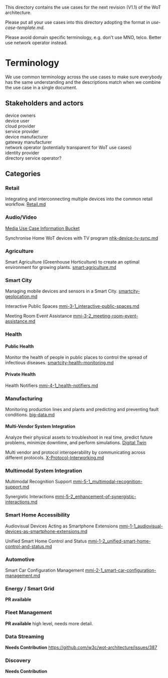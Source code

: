 This directory contains the use cases 
for the next revision (V1.1) of the WoT architecture.

Please put all your use cases into this directory adopting the format in <em>use-case-template.md</em>.

Please avoid domain specific terminology, e.g. don't use MNO, telco. Better use network operator instead.

# Terminology

We use common terminology across the use cases to make sure 
everybody has the same understanding and the descriptions match
when we combine the use case in a single document.

## Stakeholders and actors

device owners  
device user  
cloud provider  
service provider  
device manufacturer   
gateway manufacturer  
network operator (potentially transparent for WoT use cases)  
identity provider  
directory service operator?  

## Categories

### Retail
Integrating and interconnecting multiple devices into the common retail workflow.
[Retail.md](retail.md)

### Audio/Video
[Media Use Case Information Bucket](media-information-references.md)

Synchronise Home WoT devices with TV program
[nhk-device-tv-sync.md](nhk-device-tv-sync.md)

### Agriculture
Smart Agriculture (Greenhouse Horticulture) to create an optimal environment for growing plants.
[smart-agriculture.md](smart-agriculture.md)

### Smart City
Managing mobile devices and sensors in a Smart City. 
[smartcity-geolocation.md](smartcity-geolocation.md)

Interactive Public Spaces
[mmi-3-1_interactive-public-spaces.md](mmi-3-1_interactive-public-spaces.md)

Meeting Room Event Assistance
[mmi-3-2_meeting-room-event-assistance.md](mmi-3-2_meeting-room-event-assistance.md)

### Health
#### Public Health
Monitor the health of people in public places to
control the spread of infectious diseases.
[smartcity-health-monitoring.md](smartcity-health-monitoring.md)

#### Private Health
Health Notifiers
[mmi-4-1_health-notifiers.md](mmi-4-1_health-notifiers.md)

### Manufacturing
Monitoring production lines and plants and predicting and preventing fault conditions. 
[big-data.md](big-data.md)

#### Multi-Vendor System Integration 
Analyze their physical assets to troubleshoot in real time, predict future problems, minimize downtime, and perform simulations.
[Digital Twin](digital-twin.md)

Multi vendor and protocol interoperability by communicating across different protocols. 
[X-Protocol-Interworking.md](X-Protocol-Interworking.md)

### Multimodal System Integration

Multimodal Recognition Support
[mmi-5-1_multimodal-recognition-support.md](mmi-5-1_multimodal-recognition-support.md)

Synergistic Interactions
[mmi-5-2_enhancement-of-synergistic-interactions.md](mmi-5-2_enhancement-of-synergistic-interactions.md)

### Smart Home Accessibility
Audiovisual Devices Acting as Smartphone Extensions
[mmi-1-1_audiovisual-devices-as-smartphone-extensions.md](mmi-1-1_audiovisual-devices-as-smartphone-extensions.md)

Unified Smart Home Control and Status
[mmi-1-2_unified-smart-home-control-and-status.md](mmi-1-2_unified-smart-home-control-and-status.md)

### Automotive

Smart Car Configuration Management
[mmi-2-1_smart-car-configuration-management.md](mmi-2-1_smart-car-configuration-management.md)

### Energy / Smart Grid
**PR available**
[]()

### Fleet Management
**PR available**
high level, needs more detail.
[]()

### Data Streaming
**Needs Contribution**
https://github.com/w3c/wot-architecture/issues/387

### Discovery
**Needs Contribution**

